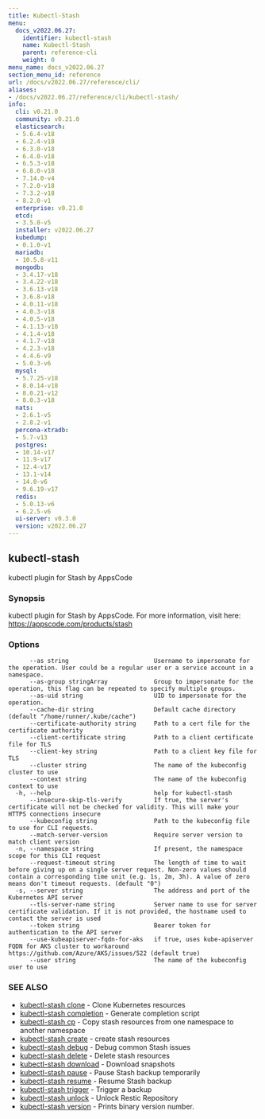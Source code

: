 ```yaml
---
title: Kubectl-Stash
menu:
  docs_v2022.06.27:
    identifier: kubectl-stash
    name: Kubectl-Stash
    parent: reference-cli
    weight: 0
menu_name: docs_v2022.06.27
section_menu_id: reference
url: /docs/v2022.06.27/reference/cli/
aliases:
- /docs/v2022.06.27/reference/cli/kubectl-stash/
info:
  cli: v0.21.0
  community: v0.21.0
  elasticsearch:
  - 5.6.4-v18
  - 6.2.4-v18
  - 6.3.0-v18
  - 6.4.0-v18
  - 6.5.3-v18
  - 6.8.0-v18
  - 7.14.0-v4
  - 7.2.0-v18
  - 7.3.2-v18
  - 8.2.0-v1
  enterprise: v0.21.0
  etcd:
  - 3.5.0-v5
  installer: v2022.06.27
  kubedump:
  - 0.1.0-v1
  mariadb:
  - 10.5.8-v11
  mongodb:
  - 3.4.17-v18
  - 3.4.22-v18
  - 3.6.13-v18
  - 3.6.8-v18
  - 4.0.11-v18
  - 4.0.3-v18
  - 4.0.5-v18
  - 4.1.13-v18
  - 4.1.4-v18
  - 4.1.7-v18
  - 4.2.3-v18
  - 4.4.6-v9
  - 5.0.3-v6
  mysql:
  - 5.7.25-v18
  - 8.0.14-v18
  - 8.0.21-v12
  - 8.0.3-v18
  nats:
  - 2.6.1-v5
  - 2.8.2-v1
  percona-xtradb:
  - 5.7-v13
  postgres:
  - 10.14-v17
  - 11.9-v17
  - 12.4-v17
  - 13.1-v14
  - 14.0-v6
  - 9.6.19-v17
  redis:
  - 5.0.13-v6
  - 6.2.5-v6
  ui-server: v0.3.0
  version: v2022.06.27
---
```


## kubectl-stash

kubectl plugin for Stash by AppsCode

### Synopsis

kubectl plugin for Stash by AppsCode. For more information, visit here: https://appscode.com/products/stash

### Options

```
      --as string                        Username to impersonate for the operation. User could be a regular user or a service account in a namespace.
      --as-group stringArray             Group to impersonate for the operation, this flag can be repeated to specify multiple groups.
      --as-uid string                    UID to impersonate for the operation.
      --cache-dir string                 Default cache directory (default "/home/runner/.kube/cache")
      --certificate-authority string     Path to a cert file for the certificate authority
      --client-certificate string        Path to a client certificate file for TLS
      --client-key string                Path to a client key file for TLS
      --cluster string                   The name of the kubeconfig cluster to use
      --context string                   The name of the kubeconfig context to use
  -h, --help                             help for kubectl-stash
      --insecure-skip-tls-verify         If true, the server's certificate will not be checked for validity. This will make your HTTPS connections insecure
      --kubeconfig string                Path to the kubeconfig file to use for CLI requests.
      --match-server-version             Require server version to match client version
  -n, --namespace string                 If present, the namespace scope for this CLI request
      --request-timeout string           The length of time to wait before giving up on a single server request. Non-zero values should contain a corresponding time unit (e.g. 1s, 2m, 3h). A value of zero means don't timeout requests. (default "0")
  -s, --server string                    The address and port of the Kubernetes API server
      --tls-server-name string           Server name to use for server certificate validation. If it is not provided, the hostname used to contact the server is used
      --token string                     Bearer token for authentication to the API server
      --use-kubeapiserver-fqdn-for-aks   if true, uses kube-apiserver FQDN for AKS cluster to workaround https://github.com/Azure/AKS/issues/522 (default true)
      --user string                      The name of the kubeconfig user to use
```

### SEE ALSO

* [kubectl-stash clone](/docs/v2022.06.27/reference/cli/kubectl-stash_clone)	 - Clone Kubernetes resources
* [kubectl-stash completion](/docs/v2022.06.27/reference/cli/kubectl-stash_completion)	 - Generate completion script
* [kubectl-stash cp](/docs/v2022.06.27/reference/cli/kubectl-stash_cp)	 - Copy stash resources from one namespace to another namespace
* [kubectl-stash create](/docs/v2022.06.27/reference/cli/kubectl-stash_create)	 - create stash resources
* [kubectl-stash debug](/docs/v2022.06.27/reference/cli/kubectl-stash_debug)	 - Debug common Stash issues
* [kubectl-stash delete](/docs/v2022.06.27/reference/cli/kubectl-stash_delete)	 - Delete stash resources
* [kubectl-stash download](/docs/v2022.06.27/reference/cli/kubectl-stash_download)	 - Download snapshots
* [kubectl-stash pause](/docs/v2022.06.27/reference/cli/kubectl-stash_pause)	 - Pause Stash backup temporarily
* [kubectl-stash resume](/docs/v2022.06.27/reference/cli/kubectl-stash_resume)	 - Resume Stash backup
* [kubectl-stash trigger](/docs/v2022.06.27/reference/cli/kubectl-stash_trigger)	 - Trigger a backup
* [kubectl-stash unlock](/docs/v2022.06.27/reference/cli/kubectl-stash_unlock)	 - Unlock Restic Repository
* [kubectl-stash version](/docs/v2022.06.27/reference/cli/kubectl-stash_version)	 - Prints binary version number.

